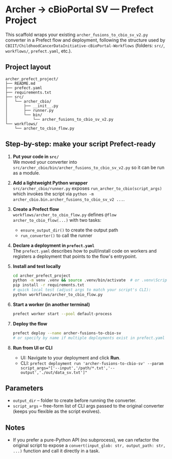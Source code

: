 # Archer → cBioPortal SV — Prefect Project

This scaffold wraps your existing `archer_fusions_to_cbio_sv_v2.py` converter
in a Prefect flow and deployment, following the structure used by
`CBIIT/ChildhoodCancerDataInitiative-cBioPortal-Workflows` (folders: `src/`, `workflows/`, `prefect.yaml`, etc.).

## Project layout

```text
archer_prefect_project/
├── README.md
├── prefect.yaml
├── requirements.txt
├── src/
│   └── archer_cbio/
│       ├── __init__.py
│       ├── runner.py
│       └── bin/
│           └── archer_fusions_to_cbio_sv_v2.py
└── workflows/
    └── archer_to_cbio_flow.py
```

## Step-by-step: make your script Prefect-ready

1. **Put your code in `src/`**  
   We moved your converter into `src/archer_cbio/bin/archer_fusions_to_cbio_sv_v2.py` so it can be run as a module.

2. **Add a lightweight Python wrapper**  
   `src/archer_cbio/runner.py` exposes `run_archer_to_cbio(script_args)` which invokes the script via `python -m archer_cbio.bin.archer_fusions_to_cbio_sv_v2 ...`.

3. **Create a Prefect flow**  
   `workflows/archer_to_cbio_flow.py` defines `@flow archer_to_cbio_flow(...)` with two tasks:
   - `ensure_output_dir()` to create the output path
   - `run_converter()` to call the runner

4. **Declare a deployment in `prefect.yaml`**  
   The `prefect.yaml` describes how to pull/install code on workers and registers a deployment that points to the flow's entrypoint.

5. **Install and test locally**
   ```bash
   cd archer_prefect_project
   python -m venv .venv && source .venv/bin/activate  # or .venv\Scripts\activate on Windows
   pip install -r requirements.txt
   # quick local test (adjust args to match your script's CLI):
   python workflows/archer_to_cbio_flow.py
   ```

6. **Start a worker (in another terminal)**
   ```bash
   prefect worker start --pool default-process
   ```

7. **Deploy the flow**
   ```bash
   prefect deploy --name archer-fusions-to-cbio-sv
   # or specify by name if multiple deployments exist in prefect.yaml
   ```

8. **Run from UI or CLI**
   - UI: Navigate to your deployment and click **Run**.
   - CLI: `prefect deployment run 'archer-fusions-to-cbio-sv' --param script_args="['--input','/path/*.txt','--output','./out/data_sv.txt']"`

## Parameters

- `output_dir` – folder to create before running the converter.
- `script_args` – free-form list of CLI args passed to the original converter (keeps you flexible as the script evolves).

## Notes

- If you prefer a pure-Python API (no subprocess), we can refactor the original
  script to expose a `convert(input_glob: str, output_path: str, ...)` function and call it directly in a task.
